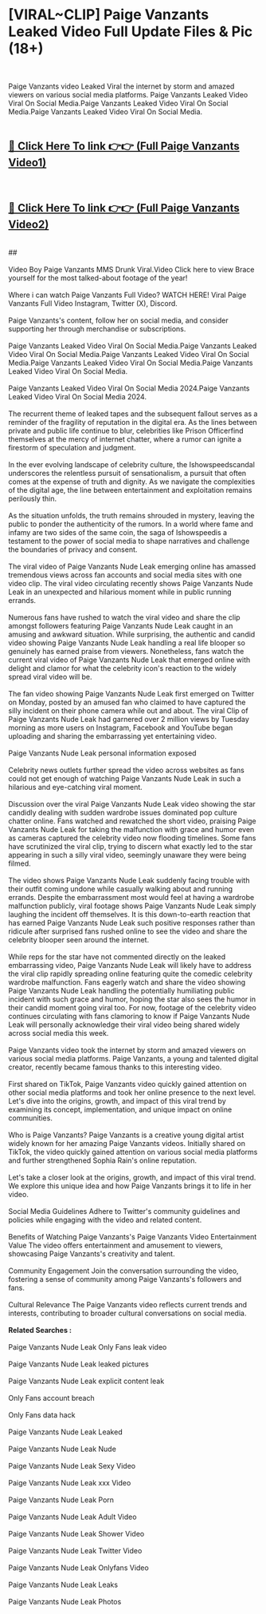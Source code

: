 # [VIRAL~CLIP] Paige Vanzants Leaked Video Full Update Files & Pic (18+) <br>
<br>

Paige Vanzants video Leaked Viral the internet by storm and amazed viewers on various social media platforms. Paige Vanzants Leaked Video Viral On Social Media.Paige Vanzants Leaked Video Viral On Social Media.Paige Vanzants Leaked Video Viral On Social Media.<br>
 <br>

##  <a href="https://play.trustnlinepharmacy.us?title=Full Paige_Vanzants&ref=git">🔴 Click Here To link 👉👉 (Full Paige Vanzants Video1)</a><br>
  <br>

##  <a href="https://play.trustnlinepharmacy.us?title=Full Paige_Vanzants&ref=git">🔴 Click Here To link 👉👉 (Full Paige Vanzants Video2)</a><br>
  <br>
  ##


  <br>

  <br>
Video Boy Paige Vanzants MMS Drunk Viral.Video Click here to view Brace yourself for the most talked-about footage of the year!
<br><br>
Where i can watch Paige Vanzants Full Video? WATCH HERE! Viral Paige Vanzants Full Video Instagram, Twitter (X), Discord.
<br><br>
Paige Vanzants's content, follow her on social media, and consider supporting her through merchandise or subscriptions.
<br><br>
Paige Vanzants Leaked Video Viral On Social Media.Paige Vanzants Leaked Video Viral On Social Media.Paige Vanzants Leaked Video Viral On Social Media.Paige Vanzants Leaked Video Viral On Social Media.Paige Vanzants Leaked Video Viral On Social Media.
<br><br>
Paige Vanzants Leaked Video Viral On Social Media 2024.Paige Vanzants Leaked Video Viral On Social Media 2024.
<br><br>
The recurrent theme of leaked tapes and the subsequent fallout serves as a reminder of the fragility of reputation in the digital era. As the lines between private and public life continue to blur, celebrities like Prison Officerfind themselves at the mercy of internet chatter, where a rumor can ignite a firestorm of speculation and judgment.
<br><br>
In the ever evolving landscape of celebrity culture, the Ishowspeedscandal underscores the relentless pursuit of sensationalism, a pursuit that often comes at the expense of truth and dignity. As we navigate the complexities of the digital age, the line between entertainment and exploitation remains perilously thin.
<br><br>
As the situation unfolds, the truth remains shrouded in mystery, leaving the public to ponder the authenticity of the rumors. In a world where fame and infamy are two sides of the same coin, the saga of Ishowspeedis a testament to the power of social media to shape narratives and challenge the boundaries of privacy and consent.
<br><br>
The viral video of Paige Vanzants Nude Leak emerging online has amassed tremendous views across fan accounts and social media sites with one video clip. The viral video circulating recently shows Paige Vanzants Nude Leak in an unexpected and hilarious moment while in public running errands.
<br><br>
Numerous fans have rushed to watch the viral video and share the clip amongst followers featuring Paige Vanzants Nude Leak caught in an amusing and awkward situation. While surprising, the authentic and candid video showing Paige Vanzants Nude Leak handling a real life blooper so genuinely has earned praise from viewers. Nonetheless, fans watch the current viral video of Paige Vanzants Nude Leak that emerged online with delight and clamor for what the celebrity icon's reaction to the widely spread viral video will be.
<br><br>
The fan video showing Paige Vanzants Nude Leak first emerged on Twitter on Monday, posted by an amused fan who claimed to have captured the silly incident on their phone camera while out and about. The viral Clip of Paige Vanzants Nude Leak had garnered over 2 million views by Tuesday morning as more users on Instagram, Facebook and YouTube began uploading and sharing the embarrassing yet entertaining video.
<br><br>
Paige Vanzants Nude Leak personal information exposed
<br><br>
Celebrity news outlets further spread the video across websites as fans could not get enough of watching Paige Vanzants Nude Leak in such a hilarious and eye-catching viral moment.
<br><br>
Discussion over the viral Paige Vanzants Nude Leak video showing the star candidly dealing with sudden wardrobe issues dominated pop culture chatter online. Fans watched and rewatched the short video, praising Paige Vanzants Nude Leak for taking the malfunction with grace and humor even as cameras captured the celebrity video now flooding timelines. Some fans have scrutinized the viral clip, trying to discern what exactly led to the star appearing in such a silly viral video, seemingly unaware they were being filmed.
<br><br>
The video shows Paige Vanzants Nude Leak suddenly facing trouble with their outfit coming undone while casually walking about and running errands. Despite the embarrassment most would feel at having a wardrobe malfunction publicly, viral footage shows Paige Vanzants Nude Leak simply laughing the incident off themselves. It is this down-to-earth reaction that has earned Paige Vanzants Nude Leak such positive responses rather than ridicule after surprised fans rushed online to see the video and share the celebrity blooper seen around the internet.
<br><br>
While reps for the star have not commented directly on the leaked embarrassing video, Paige Vanzants Nude Leak will likely have to address the viral clip rapidly spreading online featuring quite the comedic celebrity wardrobe malfunction. Fans eagerly watch and share the video showing Paige Vanzants Nude Leak handling the potentially humiliating public incident with such grace and humor, hoping the star also sees the humor in their candid moment going viral too. For now, footage of the celebrity video continues circulating with fans clamoring to know if Paige Vanzants Nude Leak will personally acknowledge their viral video being shared widely across social media this week.
<br><br>
Paige Vanzants video took the internet by storm and amazed viewers on various social media platforms. Paige Vanzants, a young and talented digital creator, recently became famous thanks to this interesting video.
<br><br>
First shared on TikTok, Paige Vanzants video quickly gained attention on other social media platforms and took her online presence to the next level. Let's dive into the origins, growth, and impact of this viral trend by examining its concept, implementation, and unique impact on online communities.
<br><br>
Who is Paige Vanzants? Paige Vanzants is a creative young digital artist widely known for her amazing Paige Vanzants videos. Initially shared on TikTok, the video quickly gained attention on various social media platforms and further strengthened Sophia Rain's online reputation.
<br><br>
Let's take a closer look at the origins, growth, and impact of this viral trend. We explore this unique idea and how Paige Vanzants brings it to life in her video.
<br><br>
Social Media Guidelines Adhere to Twitter's community guidelines and policies while engaging with the video and related content.
<br><br>
Benefits of Watching Paige Vanzants's Paige Vanzants Video Entertainment Value The video offers entertainment and amusement to viewers, showcasing Paige Vanzants's creativity and talent.
<br><br>
Community Engagement Join the conversation surrounding the video, fostering a sense of community among Paige Vanzants's followers and fans.
<br><br>
Cultural Relevance The Paige Vanzants video reflects current trends and interests, contributing to broader cultural conversations on social media.
<br><br>
<strong>Related Searches :</strong>
<br><br>
Paige Vanzants Nude Leak Only Fans leak video
<br><br>
Paige Vanzants Nude Leak leaked pictures
<br><br>
Paige Vanzants Nude Leak explicit content leak
<br><br>
Only Fans account breach
<br><br>
Only Fans data hack
<br><br>
Paige Vanzants Nude Leak Leaked
<br><br>
Paige Vanzants Nude Leak Nude
<br><br>
Paige Vanzants Nude Leak Sexy Video
<br><br>
Paige Vanzants Nude Leak xxx Video
<br><br>
Paige Vanzants Nude Leak Porn
<br><br>
Paige Vanzants Nude Leak Adult Video
<br><br>
Paige Vanzants Nude Leak Shower Video
<br><br>
Paige Vanzants Nude Leak Twitter Video
<br><br>
Paige Vanzants Nude Leak Onlyfans Video
<br><br>
Paige Vanzants Nude Leak Leaks
<br><br>
Paige Vanzants Nude Leak Photos